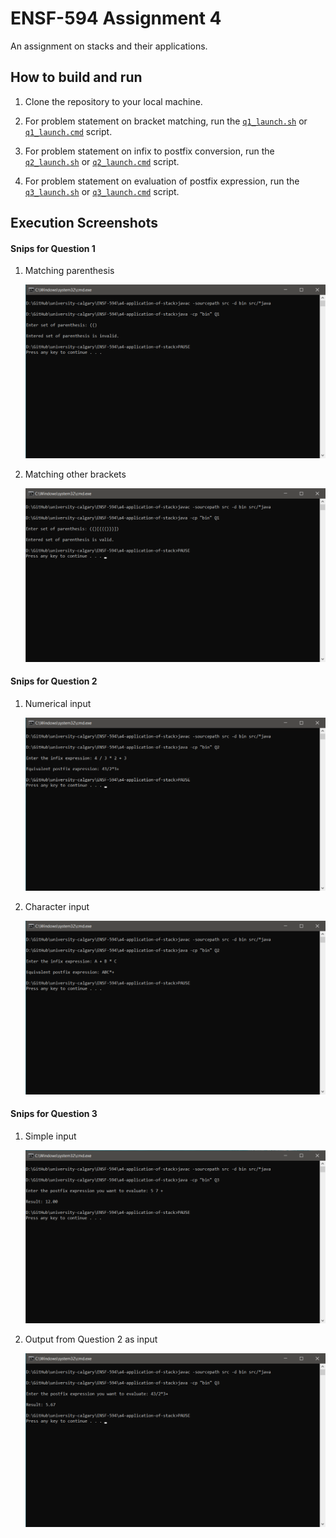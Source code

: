 # ENSF-594 Assignment 4

An assignment on stacks and their applications.

## How to build and run

1. Clone the repository to your local machine.

2. For problem statement on bracket matching, run the [`q1_launch.sh`](q1_launch.sh) or [`q1_launch.cmd`](q1_launch.cmd) script.

3. For problem statement on infix to postfix conversion, run the [`q2_launch.sh`](q2_launch.sh) or [`q2_launch.cmd`](q2_launch.cmd) script.

4. For problem statement on evaluation of postfix expression, run the [`q3_launch.sh`](q3_launch.sh) or [`q3_launch.cmd`](q3_launch.cmd) script.

## Execution Screenshots

#### Snips for Question 1

1. Matching parenthesis

   ![Matching parenthesis](Screenshots/pic_1.1.png)

2. Matching other brackets

   ![Matching other brackets](Screenshots/pic_1.2.png)

#### Snips for Question 2

1. Numerical input

   ![Numerical input](Screenshots/pic_2.1.png)

2. Character input

   ![Character input](Screenshots/pic_2.2.png)

#### Snips for Question 3

1. Simple input

   ![Simple input](Screenshots/pic_3.1.png)

2. Output from Question 2 as input

   ![Output from Question 2 as input](Screenshots/pic_3.2.png)
